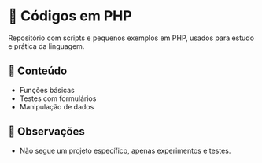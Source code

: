 # 🐘 Códigos em PHP

Repositório com scripts e pequenos exemplos em PHP, usados para estudo e prática da linguagem.

## 🔧 Conteúdo

- Funções básicas
- Testes com formulários
- Manipulação de dados

## 📌 Observações

- Não segue um projeto específico, apenas experimentos e testes.
